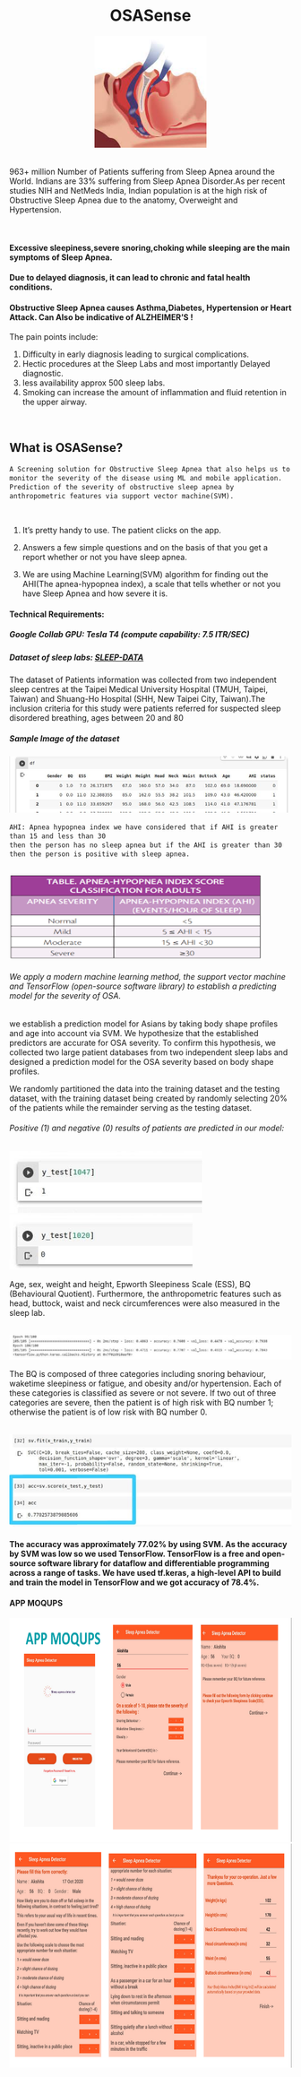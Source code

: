 
<div align="center">
  <h1>OSASense</h1>
<img width="200" height="200" src="https://github.com/akshitagupta15june/OSASense/blob/main/Images/osasense.jpeg">
</div>

</br>


963+ million Number of Patients suffering from Sleep Apnea around the World. Indians are 33% suffering from Sleep Apnea Disorder.As per recent studies NIH and NetMeds India, Indian population is at the high risk of Obstructive Sleep Apnea due to the anatomy, Overweight and Hypertension.

</br>

#### Excessive sleepiness,severe snoring,choking while sleeping are the main symptoms of Sleep Apnea. 

#### Due to delayed diagnosis, it can lead to chronic and fatal health conditions.

#### Obstructive Sleep Apnea causes Asthma,Diabetes, Hypertension or Heart Attack. Can Also be indicative of ALZHEIMER’S !


The pain points include:

1) Difficulty in early diagnosis leading to surgical complications.
2) Hectic procedures at the Sleep Labs and most importantly Delayed diagnostic.
3) less availability approx 500 sleep labs.
4) Smoking can increase the amount of inflammation and fluid retention in the upper airway. 


</br>

## What is OSASense?

```
A Screening solution for Obstructive Sleep Apnea that also helps us to 
monitor the severity of the disease using ML and mobile application.
Prediction of the severity of obstructive sleep apnea by anthropometric features via support vector machine(SVM). 
```

</br>

1) It’s pretty handy to use. The patient clicks on the app.

2) Answers a few simple questions and on the basis of that you get a report whether or not you have sleep apnea.

3) We are using Machine Learning(SVM) algorithm for finding out the AHI(The apnea-hypopnea index), a scale that tells whether or not you have Sleep Apnea and how severe it is.



#### Technical Requirements:

##### Google Collab GPU: Tesla T4 (compute capability: 7.5 ITR/SEC)

##### Dataset of sleep labs: [SLEEP-DATA](https://github.com/akshitagupta15june/OSASense/blob/main/Sleep-lab-Dataset/sleeep_apnea_data.xlsx)

The dataset of Patients information was collected from two independent sleep centres at the Taipei Medical University Hospital (TMUH, Taipei, Taiwan)
and Shuang-Ho Hospital (SHH, New Taipei City, Taiwan).The inclusion criteria for this study were patients referred for suspected sleep disordered breathing, ages between 20 and 80 


##### Sample Image of the dataset

<img src="https://github.com/akshitagupta15june/OSASense/blob/main/Images/datset.jpeg">



</br>

```
AHI: Apnea hypopnea index we have considered that if AHI is greater than 15 and less than 30
then the person has no sleep apnea but if the AHI is greater than 30 then the person is positive with sleep apnea. 
```
</br>

<img height="150" width="450" src="https://github.com/akshitagupta15june/OSASense/blob/main/Images/ahi.png">

</br>

###### We apply a modern machine learning method, the support vector machine and TensorFlow (open-source software library) to establish a predicting model for the severity of OSA. 


we establish a prediction model for Asians by taking body shape profiles and age into account via SVM.
We hypothesize that the established predictors are accurate for OSA severity. To confirm this hypothesis, 
we collected two large patient databases from two independent sleep labs and designed a prediction model for the OSA severity based on body shape profiles. 

We randomly partitioned the data into the training dataset and the testing dataset, with the training dataset being created by randomly selecting 20% of the patients while the remainder serving as the testing dataset.

###### Positive (1) and negative (0) results of patients are predicted in our model:


<img src="https://github.com/akshitagupta15june/OSASense/blob/main/Images/positive.jpg">
<img src="https://github.com/akshitagupta15june/OSASense/blob/main/Images/negative.jpg">

Age, sex, weight and height, Epworth Sleepiness Scale (ESS), BQ (Behavioural Quotient). Furthermore, the anthropometric features such as head, buttock, waist and neck circumferences were also measured in the sleep lab. 


</br>

<img src="https://github.com/akshitagupta15june/OSASense/blob/main/Images/acc.jpg">


The BQ is composed of three categories including snoring behaviour, waketime sleepiness or fatigue, and obesity and/or hypertension. Each of these categories is classified as severe or not severe. If two out of three categories are severe, then the patient is of high risk with BQ number 1; otherwise the patient is of low risk with BQ number 0.

</br>

<img src="https://github.com/akshitagupta15june/OSASense/blob/main/Images/accuracy.jpg">

#### The accuracy was approximately 77.02% by using SVM. As the accuracy by SVM was low so we used TensorFlow. TensorFlow is a free and open-source software library for dataflow and differentiable programming across a range of tasks. We have used tf.keras, a high-level API to build and train the model in TensorFlow and we got accuracy of 78.4%.


#### APP MOQUPS

<img height=400 width=600 src="https://github.com/akshitagupta15june/OSASense/blob/main/Images/mo1.png">
</br>
<img height=400 width=600 src="https://github.com/akshitagupta15june/OSASense/blob/main/Images/mo2.png">
